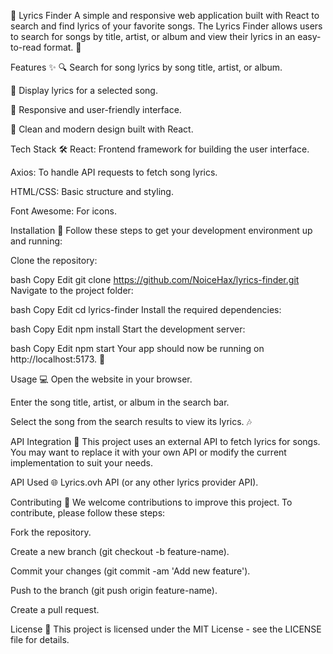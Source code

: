🎵 Lyrics Finder
A simple and responsive web application built with React to search and find lyrics of your favorite songs. The Lyrics Finder allows users to search for songs by title, artist, or album and view their lyrics in an easy-to-read format. 🎤

Features ✨
🔍 Search for song lyrics by song title, artist, or album.

📜 Display lyrics for a selected song.

📱 Responsive and user-friendly interface.

🎨 Clean and modern design built with React.

Tech Stack 🛠️
React: Frontend framework for building the user interface.

Axios: To handle API requests to fetch song lyrics.

HTML/CSS: Basic structure and styling.

Font Awesome: For icons.

Installation 🚀
Follow these steps to get your development environment up and running:

Clone the repository:

bash
Copy
Edit
git clone https://github.com/NoiceHax/lyrics-finder.git
Navigate to the project folder:

bash
Copy
Edit
cd lyrics-finder
Install the required dependencies:

bash
Copy
Edit
npm install
Start the development server:

bash
Copy
Edit
npm start
Your app should now be running on http://localhost:5173. 🎉

Usage 💻
Open the website in your browser.

Enter the song title, artist, or album in the search bar.

Select the song from the search results to view its lyrics. 🎶

API Integration 🔗
This project uses an external API to fetch lyrics for songs. You may want to replace it with your own API or modify the current implementation to suit your needs.

API Used 🌐
Lyrics.ovh API (or any other lyrics provider API).

Contributing 🤝
We welcome contributions to improve this project. To contribute, please follow these steps:

Fork the repository.

Create a new branch (git checkout -b feature-name).

Commit your changes (git commit -am 'Add new feature').

Push to the branch (git push origin feature-name).

Create a pull request.

License 📜
This project is licensed under the MIT License - see the LICENSE file for details.
